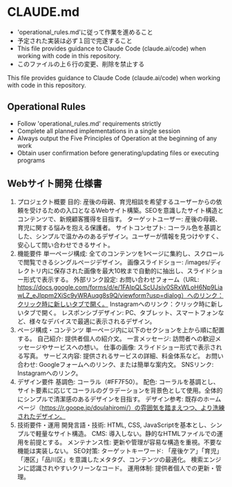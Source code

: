 # CLAUDE.md

- 'operational_rules.md'に従って作業を進めること
- 予定された実装は必ず１回で完遂すること
- This file provides guidance to Claude Code (claude.ai/code) when working with code in this repository.
- このファイルの上６行の変更、削除を禁止する

This file provides guidance to Claude Code (claude.ai/code) when working with code in this repository.

## Operational Rules
- Follow 'operational_rules.md' requirements strictly
- Complete all planned implementations in a single session
- Always output the Five Principles of Operation at the beginning of any work
- Obtain user confirmation before generating/updating files or executing programs

## Webサイト開発 仕様書
1. プロジェクト概要
目的: 産後の母親、育児相談を希望するユーザーからの依頼を受けるための入口となるWebサイト構築。SEOを意識したサイト構造とコンテンツで、新規顧客獲得を目指す。
ターゲットユーザー: 産後の母親、育児に関する悩みを抱える保護者。
サイトコンセプト: コーラル色を基調とした、シンプルで温かみのあるデザイン。ユーザーが情報を見つけやすく、安心して問い合わせできるサイト。
2. 機能要件
単一ページ構成: 全てのコンテンツを1ページに集約し、スクロールで閲覧できるシングルページデザイン。
画像スライドショー: /images/ディレクトリ内に保存された画像を最大10枚まで自動的に抽出し、スライドショー形式で表示する。
外部リンク設定:
お問い合わせフォーム（URL: https://docs.google.com/forms/d/e/1FAIpQLScUJsiv0SRxWLoH6Np9LiawLZ_eJIppm2XiSc9yWRAuqg8s9Q/viewform?usp=dialog）へのリンク：クリック時に新しいタブで開く。
Instagramへのリンク：クリック時に新しいタブで開く。
レスポンシブデザイン: PC、タブレット、スマートフォンなど、様々なデバイスで最適に表示されるデザイン。
3. ページ構成・コンテンツ
単一ページ内に以下のセクションを上から順に配置する。
自己紹介: 提供者個人の紹介文。
一言メッセージ: 訪問者への歓迎メッセージやサービスへの想い。
仕事の画像: スライドショー形式で表示される写真。
サービス内容: 提供されるサービスの詳細、料金体系など。
お問い合わせ: Googleフォームへのリンク、または簡単な案内文。
SNSリンク: Instagramへのリンク。
4. デザイン要件
基調色: コーラル（#FF7F50）。
配色: コーラルを基調とし、サイト要素に応じてコーラルのグラデーションを背景色として使用。全体的にシンプルで清潔感のあるデザインを目指す。
デザイン参考: 既存のホームページ（https://r.goope.jp/doulahiromi/）の雰囲気を踏まえつつ、より洗練されたデザイン。
5. 技術要件・運用
開発言語・技術: HTML, CSS, JavaScriptを基本とし、シンプルで軽量なサイト構造。
CMS: 導入しない。静的なHTMLファイルでの運用を前提とする。
メンテナンス性: 更新や管理が容易な構造を重視。不要な機能は実装しない。
SEO対策:
ターゲットキーワード: 「産後ケア」「育児」「港区」「品川区」を意識したメタタグ、コンテンツの最適化。
検索エンジンに認識されやすいクリーンなコード。
運用体制: 提供者個人での更新・管理。
